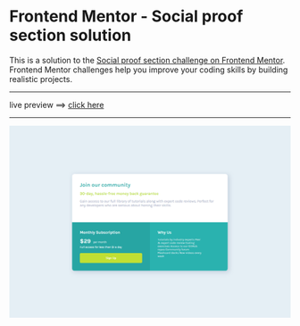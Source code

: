# Frontend Mentor - Social proof section solution

This is a solution to the [Social proof section challenge on Frontend Mentor](https://www.frontendmentor.io/challenges/social-proof-section-6e0qTv_bA). Frontend Mentor challenges help you improve your coding skills by building realistic projects.

---

live preview ==> [click here](https://mtanash-single-price-grid-component.netlify.app/)

---

![screen shot of the page](/Screenshot.png)
